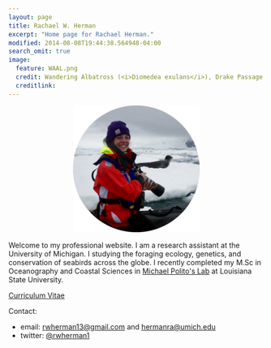 ```yaml
---
layout: page
title: Rachael W. Herman
excerpt: "Home page for Rachael Herman."
modified: 2014-08-08T19:44:38.564948-04:00
search_omit: true
image:
  feature: WAAL.png
  credit: Wandering Albatross (<i>Diomedea exulans</i>), Drake Passage
  creditlink: 
---
```


<center><img src="/images/Rachael_camera.png" alt="Rachael" width="250" height="250"></center>

Welcome to my professional website. I am a research assistant at the University of Michigan. I studying the
foraging ecology, genetics, and conservation of seabirds across the globe. I recently 
completed my M.Sc in Oceanography and Coastal Sciences in <a
href="http://www.oceanography.lsu.edu/politolab/">Michael Polito's Lab</a> at Louisiana State University. 

<div markdown="0"><a href="http://rachaelherman.github.io/research/Herman_CV_7_7_2016.pdf" class="btn">Curriculum Vitae</a></div>

Contact:

* email: <a href="mailto:rwherman13@gmail.com" target="_blank">rwherman13@gmail.com</a> and <a href="mailto:hermanra@umich.edu" target="_blank">hermanra@umich.edu</a>
* twitter: <a href="https://twitter.com/rwherman1" target="_blank">@rwherman1</a>

